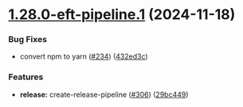 # [1.28.0-eft-pipeline.1](https://github.com/webex/widgets/compare/v1.27.5...1.28.0-eft-pipeline.1) (2024-11-18)


### Bug Fixes

* convert npm to yarn ([#234](https://github.com/webex/widgets/issues/234)) ([432ed3c](https://github.com/webex/widgets/commit/432ed3cc1b2521f69cd9383cd0dbefad8f0a2eee))


### Features

* **release:** create-release-pipeline ([#306](https://github.com/webex/widgets/issues/306)) ([29bc449](https://github.com/webex/widgets/commit/29bc449ad447aa160933f3d91429a8f8d671ae71))

